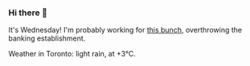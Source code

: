### Hi there :wave:

It's Wednesday! I'm probably working for [this bunch](https://github.com/kohofinancial), overthrowing the banking establishment.

Weather in Toronto: light rain, at +3°C.
